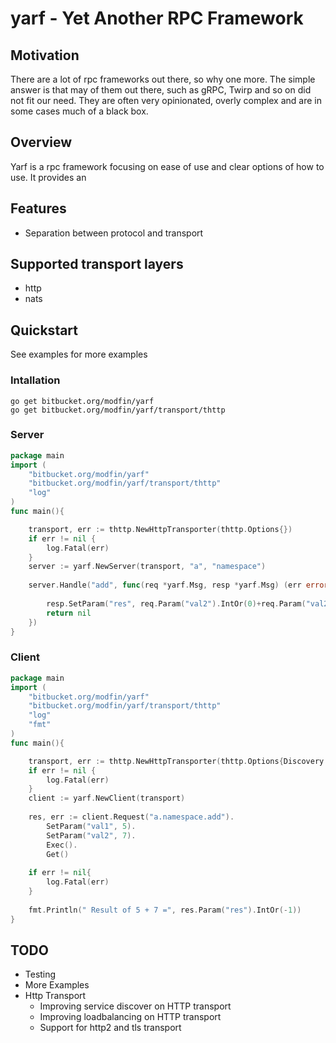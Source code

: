 
# yarf - Yet Another RPC Framework 


## Motivation 
There are a lot of rpc frameworks out there, so why one more. The simple answer is that may of them
 out there, such as gRPC, Twirp and so on did not fit our need. 
 They are often very opinionated, overly complex and 
 are in some cases much of a black box. 

## Overview
Yarf is a rpc framework focusing on ease of use and clear options of how to use.
 It provides an 


## Features
* Separation between protocol and transport
 

## Supported transport layers
* http
* nats

## Quickstart
See examples for more examples 

### Intallation
```
go get bitbucket.org/modfin/yarf
go get bitbucket.org/modfin/yarf/transport/thttp
```

### Server
```go
package main
import (
	"bitbucket.org/modfin/yarf"
	"bitbucket.org/modfin/yarf/transport/thttp"
    "log"
)
func main(){

	transport, err := thttp.NewHttpTransporter(thttp.Options{})
	if err != nil {
        log.Fatal(err)
    }
    server := yarf.NewServer(transport, "a", "namespace")
    
    server.Handle("add", func(req *yarf.Msg, resp *yarf.Msg) (err error){
    
        resp.SetParam("res", req.Param("val2").IntOr(0)+req.Param("val2").IntOr(0))
        return nil
    })
}
```

### Client
```go
package main
import (
	"bitbucket.org/modfin/yarf"
	"bitbucket.org/modfin/yarf/transport/thttp"
    "log"
    "fmt"
)
func main(){

    transport, err := thttp.NewHttpTransporter(thttp.Options{Discovery: &thttp.DiscoveryDefault{Host:"localhost"}})
    if err != nil {
        log.Fatal(err)
    }
    client := yarf.NewClient(transport)
    
    res, err := client.Request("a.namespace.add").
        SetParam("val1", 5).
        SetParam("val2", 7).
        Exec().
        Get()
    
    if err != nil{
        log.Fatal(err)
    }
    
    fmt.Println(" Result of 5 + 7 =", res.Param("res").IntOr(-1))
}

```


## TODO
* Testing
* More Examples
* Http Transport
  * Improving service discover on HTTP transport
  * Improving loadbalancing on HTTP transport
  * Support for http2 and tls transport
